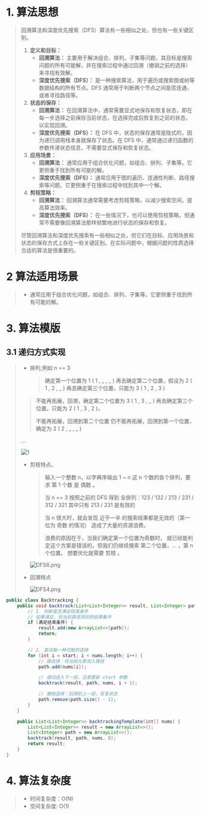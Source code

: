 # 1. 算法思想

> 回溯算法和深度优先搜索（DFS）算法有一些相似之处，但也有一些关键区别。
>
> 1. **定义和目标：**
>    - **回溯算法：** 主要用于解决组合、排列、子集等问题，其目标是搜索问题的所有可能解，并在搜索过程中通过回溯（撤销之前的选择）来寻找有效解。
>    - **深度优先搜索（DFS）：** 是一种搜索算法，用于遍历或搜索图或树等数据结构的所有节点。DFS 通常用于判断两个节点之间是否连通，或者寻找路径等。
> 2. **状态的保存：**
>    - **回溯算法：** 在回溯算法中，通常需要显式地保存和恢复状态，即在每一步选择之前保存当前状态，在选择完成后恢复到之前的状态，以实现回溯。
>    - **深度优先搜索（DFS）：** 在 DFS 中，状态的保存通常是隐式的，因为递归调用栈本身就保存了状态。在 DFS 中，通常通过递归函数的参数传递状态信息，不需要显式保存和恢复状态。
> 3. **应用场景：**
>    - **回溯算法：** 通常应用于组合优化问题，如组合、排列、子集等。它更侧重于找到所有可能的解。
>    - **深度优先搜索（DFS）：** 通常应用于图的遍历、连通性判断、路径搜索等问题。它更侧重于在搜索过程中找到其中一个解。
> 4. **剪枝策略：**
>    - **回溯算法：** 回溯算法通常需要考虑剪枝策略，以减少搜索空间，提高算法效率。
>    - **深度优先搜索（DFS）：** 在一些情况下，也可以使用剪枝策略，但通常不需要像回溯算法那样频繁地进行状态的保存和恢复。
>
> 尽管回溯算法和深度优先搜索有一些相似之处，但它们在目标、应用场景和状态的保存方式上存在一些关键区别。在实际问题中，根据问题的性质选择合适的算法是很重要的。

# 2 算法适用场景

> - 通常应用于组合优化问题，如组合、排列、子集等。它更侧重于找到所有可能的解。

# 3. 算法模版

## 3.1 递归方式实现

> - 排列,例如 n == 3
>
>   > 确定第一个位置为 1 ( 1 , _ , _ )
>   > 再去确定第二个位置，假设为 2 ( 1 , 2 , _ )
>   > 再去确定第三个位置，只能为 3 ( 1 , 2 , 3 )
> >
>   > 不能再拓展，回溯，确定第二个位置为 3 ( 1 , 3 , _ )
>   > 再去确定第三个位置，只能为 2 ( 1 , 3 , 2 )，
> >
>   > 不能再拓展，回溯到第二个位置
>   > 仍不能再拓展，回溯到第一个位置，确定为 2 ( 2 , _ , _ )
>
>   …
>
>   ![1](/Users/zhiyongjing/Repo/algorithm/src/main/resources/algorithm/Back_Tracking.assets/1.jpeg)
>
> - 剪枝特点。
>
>   > 输入一个整数 n，以字典序输出 1 ~ n 这 n 个数的各个排列，要求 第 1 个数 是 偶数 。
>   >
>   > 当 n == 3
>   > 按照之前的 DFS 得到 全排列：123 / 132 / 213 / 231 / 312 / 321
>   > 其中只有 213 / 231 是有效的
>   >
>   > 当 n 很大时，就会发现 近乎一半 的搜索结果都是无效的（第一位为 奇数 的情况）
>   > 造成了大量的资源浪费。
>   >
>   > 浪费的原因在于，当我们确定第一个位置为奇数时，
>   > 就已经能判定这个方案是错误的，但我们仍继续搜索 第二个位置，… ，第 n 个位置。
>   > 想要优化就需要 剪枝 。
>
>   ![DFS6.png](/Users/zhiyongjing/Repo/algorithm/src/main/resources/algorithm/Back_Tracking.assets/2.png)
>
> - 回溯特点
>
>   ![DFS4.png](/Users/zhiyongjing/Repo/algorithm/src/main/resources/algorithm/Back_Tracking.assets/3.jpeg)
>
> 

~~~java
public class Backtracking {
    public void backtrack(List<List<Integer>> result, List<Integer> path, int[] nums, int start) {
        // 1. 判断是否满足结束条件
        // 如果满足，将当前路径添加到结果集中
        if (满足结束条件) {
            result.add(new ArrayList<>(path));
            return;
        }

        // 2. 尝试每一种可能的选择
        for (int i = start; i < nums.length; i++) {
            // 做选择：将当前元素加入路径
            path.add(nums[i]);

            // 递归进入下一层，注意更新 start 参数
            backtrack(result, path, nums, i + 1);

            // 撤销选择：回溯到上一层，恢复状态
            path.remove(path.size() - 1);
        }
    }

    public List<List<Integer>> backtrackingTemplate(int[] nums) {
        List<List<Integer>> result = new ArrayList<>();
        List<Integer> path = new ArrayList<>();
        backtrack(result, path, nums, 0);
        return result;
    }
}
~~~



# 4. 算法复杂度

> - 时间复杂度：O(N)
> - 空间复杂度: O(1)

